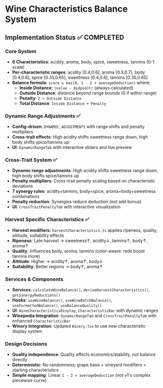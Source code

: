 # Wine Characteristics Balance System

## Implementation Status ✅ COMPLETED

### Core System
- **6 Characteristics**: acidity, aroma, body, spice, sweetness, tannins (0-1 scale)
- **Per-characteristic ranges**: acidity [0.4,0.6], aroma [0.3,0.7], body [0.4,0.8], spice [0.35,0.65], sweetness [0.4,0.6], tannins [0.35,0.65]
- **Balance formula**: `score = max(0, 1 - 2 × averageDeduction)` where:
  - **Inside Distance**: `|value - midpoint|` (always calculated)
  - **Outside Distance**: distance beyond range bounds (0 if within range)
  - **Penalty**: `2 × Outside Distance`
  - **Total Distance**: `Inside Distance + Penalty`

### Dynamic Range Adjustments ✅
- **Config-driven**: `DYNAMIC_ADJUSTMENTS` with range shifts and penalty multipliers
- **Cross-trait effects**: High acidity shifts sweetness range down, high body shifts spice/tannins up
- **UI**: `DynamicRangeTab` with interactive sliders and live preview

### Cross-Trait System ✅  
- **Dynamic range adjustments**: High acidity shifts sweetness range down, high body shifts spice/tannins up
- **Penalty multipliers**: Cross-trait penalty scaling based on characteristic deviations
- **7 synergy rules**: acidity+tannins, body+spice, aroma+body+sweetness combinations
- **Penalty reduction**: Synergies reduce deduction (not add bonus)
- **UI**: `CrossTraitPenaltyTab` with interactive visualization

### Harvest Specific Characteristics ✅
- **Harvest modifiers**: `harvestCharacteristics.ts` applies ripeness, quality, altitude, suitability effects
- **Ripeness**: Late harvest → sweetness↑, acidity↓, tannins↑, body↑, aroma↑
- **Quality**: Influences body, aroma, tannins (color-aware: reds boost tannins more)
- **Altitude**: Higher → acidity↑, aroma↑, body↓
- **Suitability**: Better regions → body↑, aroma↑

### Services & Components
- **Services**: `calculateWineBalance()`, `deriveHarvestCharacteristics()`, `getSynergyReductions()`
- **Hooks**: `useWineBalance()`, `useWineBatchBalance()`, `useFormattedBalance()`, `useBalanceQuality()`
- **UI**: `WineCharacteristicsDisplay`, `CharacteristicBar` with dynamic ranges
- **Winepedia Integration**: `DynamicRangeTab` and `CrossTraitPenaltyTab` with enhanced `CharacteristicBar`
- **Winery Integration**: Updated `Winery.tsx` to use new characteristic display system

### Design Decisions
- **Quality independence**: Quality affects economics/stability, not balance directly
- **Deterministic**: No randomness; grape base + vineyard modifiers = starting characteristics
- **Simple mapping**: Linear `1 - 2 × averageDeduction` (not v1's complex piecewise curve)
